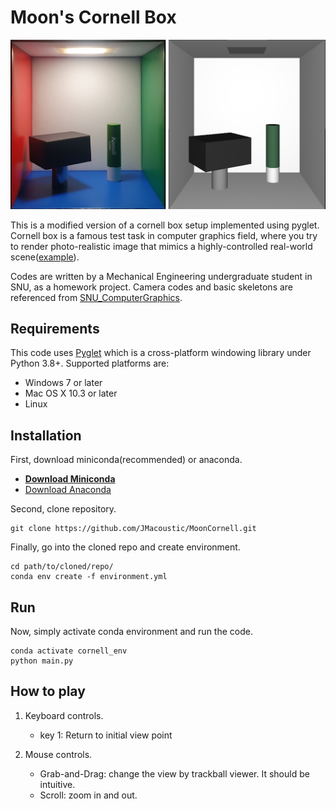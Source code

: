 # Moon's Cornell Box
![Demo Image](report/demo_image2.png)

This is a modified version of a cornell box setup implemented using pyglet. Cornell box is a famous test task in computer graphics field, where you try to render photo-realistic image that mimics a highly-controlled real-world scene([example](https://en.wikipedia.org/wiki/Cornell_box)). 

Codes are written by a Mechanical Engineering undergraduate student in SNU, as a homework project. Camera codes and basic skeletons are referenced from [SNU_ComputerGraphics](https://github.com/SNU-IntelligentMotionLab/SNU_ComputerGraphics_).

## Requirements

This code uses [Pyglet](https://github.com/pyglet/pyglet) which is a cross-platform windowing library under Python 3.8+. 
Supported platforms are:

* Windows 7 or later
* Mac OS X 10.3 or later
* Linux

## Installation

First, download miniconda(recommended) or anaconda.
- **[Download Miniconda](https://www.anaconda.com/docs/getting-started/miniconda/install)**
- [Download Anaconda](https://docs.conda.io/projects/conda/en/latest/user-guide/install/index.html)

Second, clone repository.

    git clone https://github.com/JMacoustic/MoonCornell.git

Finally, go into the cloned repo and create environment.
    
    cd path/to/cloned/repo/
    conda env create -f environment.yml

## Run

Now, simply activate conda environment and run the code.

    conda activate cornell_env
    python main.py

## How to play

1. Keyboard controls.
    - key 1: Return to initial view point

2. Mouse controls.
    - Grab-and-Drag: change the view by trackball viewer. It should be intuitive.
    - Scroll: zoom in and out.
